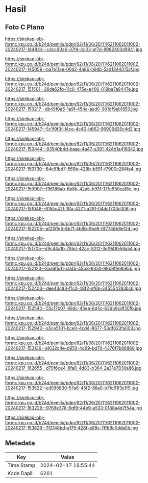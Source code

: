# Hasil

## Foto C Plano

https://sirekap-obj-formc.kpu.go.id/b24d/pemilu/pdpr/62/11/06/20/11/6211062011002-20240217-144844--c4cc90a6-37f4-4c02-af7d-8982403d9841.jpg

https://sirekap-obj-formc.kpu.go.id/b24d/pemilu/pdpr/62/11/06/20/11/6211062011002-20240217-145059--ba7e11ae-00d2-4a86-b9db-5ad1344015af.jpg

https://sirekap-obj-formc.kpu.go.id/b24d/pemilu/pdpr/62/11/06/20/11/6211062011002-20240217-151501--28da62fb-11c0-475e-a406-019ba7a8447e.jpg

https://sirekap-obj-formc.kpu.go.id/b24d/pemilu/pdpr/62/11/06/20/11/6211062011002-20240217-150217--db49f0a5-1a9f-454a-aad0-001df9ab1850.jpg

https://sirekap-obj-formc.kpu.go.id/b24d/pemilu/pdpr/62/11/06/20/11/6211062011002-20240217-145947--5c1f9f3f-f4ce-4c40-b662-96906d26c4d2.jpg

https://sirekap-obj-formc.kpu.go.id/b24d/pemilu/pdpr/62/11/06/20/11/6211062011002-20240217-150444--93540b4d-baae-4a47-a391-424d1a416042.jpg

https://sirekap-obj-formc.kpu.go.id/b24d/pemilu/pdpr/62/11/06/20/11/6211062011002-20240217-150730--84c51bd7-569b-428b-b591-f7900c264fa4.jpg

https://sirekap-obj-formc.kpu.go.id/b24d/pemilu/pdpr/62/11/06/20/11/6211062011002-20240217-150907--f96186ab-6b8b-42a5-b931-171e950ea18e.jpg

https://sirekap-obj-formc.kpu.go.id/b24d/pemilu/pdpr/62/11/06/20/11/6211062011002-20240217-151048--6155c42f-1ffa-4271-a291-04dcf703c006.jpg

https://sirekap-obj-formc.kpu.go.id/b24d/pemilu/pdpr/62/11/06/20/11/6211062011002-20240217-152205--af25ffe5-8b7f-4b6b-9be6-0f7746b8ef2d.jpg

https://sirekap-obj-formc.kpu.go.id/b24d/pemilu/pdpr/62/11/06/20/11/6211062011002-20240217-151705--d9c44a1b-78bd-42ac-82f2-3ef948556a54.jpg

https://sirekap-obj-formc.kpu.go.id/b24d/pemilu/pdpr/62/11/06/20/11/6211062011002-20240217-152123--3aa6f5d1-c04b-45b3-8330-98b9ffe9b95b.jpg

https://sirekap-obj-formc.kpu.go.id/b24d/pemilu/pdpr/62/11/06/20/11/6211062011002-20240217-152403--dee43c83-f1c0-48f2-af6b-345554283bc6.jpg

https://sirekap-obj-formc.kpu.go.id/b24d/pemilu/pdpr/62/11/06/20/11/6211062011002-20240217-152540--55c17b07-98dc-45ea-8d4c-63db6cdf30fb.jpg

https://sirekap-obj-formc.kpu.go.id/b24d/pemilu/pdpr/62/11/06/20/11/6211062011002-20240217-152943--a5ce5101-bce0-4cd4-8677-53df623fa003.jpg

https://sirekap-obj-formc.kpu.go.id/b24d/pemilu/pdpr/62/11/06/20/11/6211062011002-20240217-153136--a1632c4e-d950-4d69-bd70-4376f7b88889.jpg

https://sirekap-obj-formc.kpu.go.id/b24d/pemilu/pdpr/62/11/06/20/11/6211062011002-20240217-162655--d70f6ce4-8fa8-4d83-b364-2a31e7830a86.jpg

https://sirekap-obj-formc.kpu.go.id/b24d/pemilu/pdpr/62/11/06/20/11/6211062011002-20240217-153522--ed995830-57a6-45f2-88a0-b7fc61f3e1f9.jpg

https://sirekap-obj-formc.kpu.go.id/b24d/pemilu/pdpr/62/11/06/20/11/6211062011002-20240217-163229--9769e378-9df9-44e9-a533-0188a4d7f54a.jpg

https://sirekap-obj-formc.kpu.go.id/b24d/pemilu/pdpr/62/11/06/20/11/6211062011002-20240217-153829--7f2148bd-a175-428f-a08c-7ffb9c0dda0b.jpg


## Metadata

| Key        | Value               |
| ---------- | ------------------- |
| Time Stamp | 2024-02-17 16:55:44 |
| Kode Dapil | 6201                |



